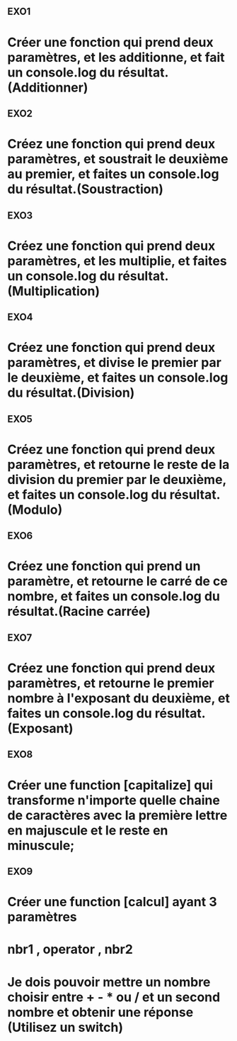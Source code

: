 ## EXO1
# Créer une fonction qui prend deux paramètres, et les additionne, et fait un console.log du résultat.(Additionner)

## EXO2
# Créez une fonction qui prend deux paramètres, et soustrait le deuxième au premier, et faites un console.log du résultat.(Soustraction)

## EXO3
# Créez une fonction qui prend deux paramètres, et les multiplie, et faites un console.log du résultat.(Multiplication)

## EXO4 
# Créez une fonction qui prend deux paramètres, et divise le premier par le deuxième, et faites un console.log du résultat.(Division)

## EXO5
# Créez une fonction qui prend deux paramètres, et retourne le reste de la division du premier par le deuxième, et faites un console.log du résultat.(Modulo)

## EXO6
# Créez une fonction qui prend un paramètre, et retourne le carré de ce nombre, et faites un console.log du résultat.(Racine carrée)

## EXO7
# Créez une fonction qui prend deux paramètres, et retourne le premier nombre à l'exposant du deuxième, et faites un console.log du résultat.(Exposant)

## EXO8
# Créer une function [capitalize] qui transforme n'importe quelle chaine de caractères avec la première lettre en majuscule et le reste en minuscule;

## EXO9
# Créer une function [calcul] ayant 3 paramètres
# nbr1 , operator , nbr2
# Je dois pouvoir mettre un nombre choisir entre + - * ou / et un second nombre et obtenir une réponse (Utilisez un switch)